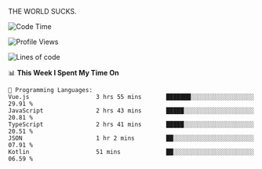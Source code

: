 THE WORLD SUCKS.

<!--START_SECTION:waka-->
![Code Time](http://img.shields.io/badge/Code%20Time-357%20hrs%2041%20mins-blue)

![Profile Views](http://img.shields.io/badge/Profile%20Views-0-blue)

![Lines of code](https://img.shields.io/badge/From%20Hello%20World%20I%27ve%20Written-1.8%20million%20lines%20of%20code-blue)

📊 **This Week I Spent My Time On** 

```text
💬 Programming Languages: 
Vue.js                   3 hrs 55 mins       ███████░░░░░░░░░░░░░░░░░░   29.91 % 
JavaScript               2 hrs 43 mins       █████░░░░░░░░░░░░░░░░░░░░   20.81 % 
TypeScript               2 hrs 41 mins       █████░░░░░░░░░░░░░░░░░░░░   20.51 % 
JSON                     1 hr 2 mins         ██░░░░░░░░░░░░░░░░░░░░░░░   07.91 % 
Kotlin                   51 mins             ██░░░░░░░░░░░░░░░░░░░░░░░   06.59 % 
```


<!--END_SECTION:waka-->
